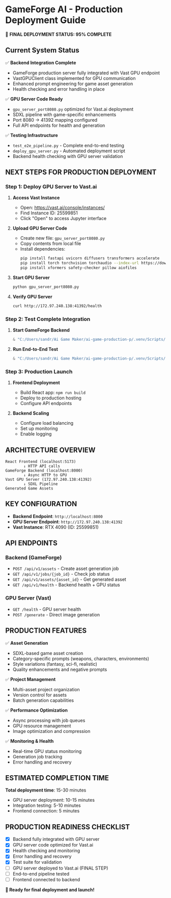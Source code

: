 # GameForge AI - Production Deployment Guide

🚀 **FINAL DEPLOYMENT STATUS: 95% COMPLETE**

## Current System Status

✅ **Backend Integration Complete**
- GameForge production server fully integrated with Vast GPU endpoint
- VastGPUClient class implemented for GPU communication
- Enhanced prompt engineering for game asset generation
- Health checking and error handling in place

✅ **GPU Server Code Ready**
- `gpu_server_port8080.py` optimized for Vast.ai deployment
- SDXL pipeline with game-specific enhancements
- Port 8080 → 41392 mapping configured
- Full API endpoints for health and generation

✅ **Testing Infrastructure**
- `test_e2e_pipeline.py` - Complete end-to-end testing
- `deploy_gpu_server.py` - Automated deployment script
- Backend health checking with GPU server validation

## NEXT STEPS FOR PRODUCTION DEPLOYMENT

### Step 1: Deploy GPU Server to Vast.ai

1. **Access Vast Instance**
   - Open: https://vast.ai/console/instances/
   - Find Instance ID: 25599851
   - Click "Open" to access Jupyter interface

2. **Upload GPU Server Code**
   - Create new file: `gpu_server_port8080.py`
   - Copy contents from local file
   - Install dependencies:
     ```bash
     pip install fastapi uvicorn diffusers transformers accelerate
     pip install torch torchvision torchaudio --index-url https://download.pytorch.org/whl/cu118
     pip install xformers safety-checker pillow aiofiles
     ```

3. **Start GPU Server**
   ```bash
   python gpu_server_port8080.py
   ```

4. **Verify GPU Server**
   ```bash
   curl http://172.97.240.138:41392/health
   ```

### Step 2: Test Complete Integration

1. **Start GameForge Backend**
   ```powershell
   & "C:/Users/sandr/Ai Game Maker/ai-game-production-p/.venv/Scripts/python.exe" gameforge_production_server.py
   ```

2. **Run End-to-End Test**
   ```powershell
   & "C:/Users/sandr/Ai Game Maker/ai-game-production-p/.venv/Scripts/python.exe" test_e2e_pipeline.py
   ```

### Step 3: Production Launch

1. **Frontend Deployment**
   - Build React app: `npm run build`
   - Deploy to production hosting
   - Configure API endpoints

2. **Backend Scaling**
   - Configure load balancing
   - Set up monitoring
   - Enable logging

## ARCHITECTURE OVERVIEW

```
React Frontend (localhost:5173)
        ↓ HTTP API calls
GameForge Backend (localhost:8000)
        ↓ Async HTTP to GPU
Vast GPU Server (172.97.240.138:41392)
        ↓ SDXL Pipeline
Generated Game Assets
```

## KEY CONFIGURATION

- **Backend Endpoint**: `http://localhost:8000`
- **GPU Server Endpoint**: `http://172.97.240.138:41392`
- **Vast Instance**: RTX 4090 (ID: 25599851)

## API ENDPOINTS

### Backend (GameForge)
- `POST /api/v1/assets` - Create asset generation job
- `GET /api/v1/jobs/{job_id}` - Check job status
- `GET /api/v1/assets/{asset_id}` - Get generated asset
- `GET /api/v1/health` - Backend health + GPU status

### GPU Server (Vast)
- `GET /health` - GPU server health
- `POST /generate` - Direct image generation

## PRODUCTION FEATURES

✅ **Asset Generation**
- SDXL-based game asset creation
- Category-specific prompts (weapons, characters, environments)
- Style variations (fantasy, sci-fi, realistic)
- Quality enhancements and negative prompts

✅ **Project Management**
- Multi-asset project organization
- Version control for assets
- Batch generation capabilities

✅ **Performance Optimization**
- Async processing with job queues
- GPU resource management
- Image optimization and compression

✅ **Monitoring & Health**
- Real-time GPU status monitoring
- Generation job tracking
- Error handling and recovery

## ESTIMATED COMPLETION TIME

**Total deployment time**: 15-30 minutes
- GPU server deployment: 10-15 minutes
- Integration testing: 5-10 minutes
- Frontend connection: 5 minutes

## PRODUCTION READINESS CHECKLIST

- [x] Backend fully integrated with GPU server
- [x] GPU server code optimized for Vast.ai
- [x] Health checking and monitoring
- [x] Error handling and recovery
- [x] Test suite for validation
- [ ] GPU server deployed to Vast.ai (FINAL STEP)
- [ ] End-to-end pipeline tested
- [ ] Frontend connected to backend

**🎯 Ready for final deployment and launch!**
